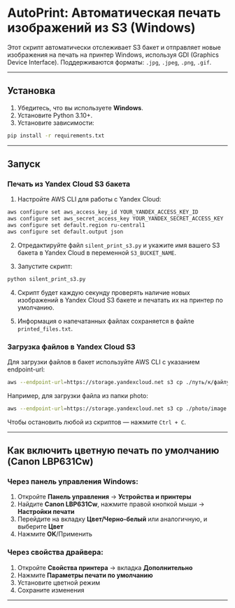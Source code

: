 # AutoPrint: Автоматическая печать изображений из S3 (Windows)

Этот скрипт автоматически отслеживает S3 бакет и отправляет новые изображения на печать на принтер Windows, используя GDI (Graphics Device Interface). Поддерживаются форматы: `.jpg`, `.jpeg`, `.png`, `.gif`.

---

## Установка

1. Убедитесь, что вы используете **Windows**.
2. Установите Python 3.10+.
3. Установите зависимости:

```bash
pip install -r requirements.txt
```

---

## Запуск

### Печать из Yandex Cloud S3 бакета

1. Настройте AWS CLI для работы с Yandex Cloud:

```bash
aws configure set aws_access_key_id YOUR_YANDEX_ACCESS_KEY_ID
aws configure set aws_secret_access_key YOUR_YANDEX_SECRET_ACCESS_KEY
aws configure set default.region ru-central1
aws configure set default.output json
```

2. Отредактируйте файл `silent_print_s3.py` и укажите имя вашего S3 бакета в Yandex Cloud в переменной `S3_BUCKET_NAME`.

3. Запустите скрипт:

```bash
python silent_print_s3.py
```

4. Скрипт будет каждую секунду проверять наличие новых изображений в Yandex Cloud S3 бакете и печатать их на принтер по умолчанию.

5. Информация о напечатанных файлах сохраняется в файле `printed_files.txt`.

### Загрузка файлов в Yandex Cloud S3

Для загрузки файлов в бакет используйте AWS CLI с указанием endpoint-url:

```bash
aws --endpoint-url=https://storage.yandexcloud.net s3 cp ./путь/к/файлу.png s3://имя-бакета/имя-файла.png
```

Например, для загрузки файла из папки photo:

```bash
aws --endpoint-url=https://storage.yandexcloud.net s3 cp ./photo/image.png s3://wikilect-ecom-expo-may-2025/image.png
```

Чтобы остановить любой из скриптов — нажмите `Ctrl + C`.

---

## Как включить цветную печать по умолчанию (Canon LBP631Cw)

### Через панель управления Windows:

1. Откройте **Панель управления** → **Устройства и принтеры**
2. Найдите **Canon LBP631Cw**, нажмите правой кнопкой мыши → **Настройки печати**
3. Перейдите на вкладку **Цвет/Черно-белый** или аналогичную, и выберите **Цвет**
4. Нажмите **OK**/Применить

### Через свойства драйвера:

1. Откройте **Свойства принтера** → вкладка **Дополнительно**
2. Нажмите **Параметры печати по умолчанию**
3. Установите цветной режим
4. Сохраните изменения

---


